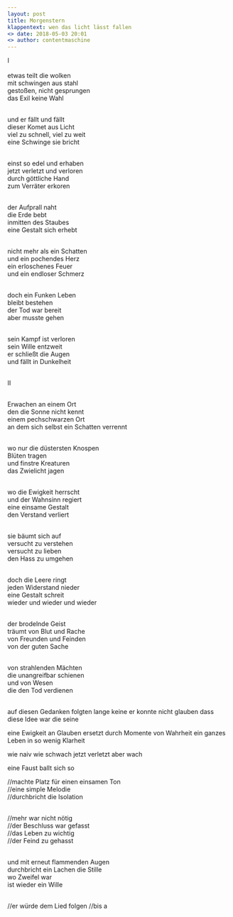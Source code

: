 ```yaml
---
layout: post
title: Morgenstern
klappentext: wen das licht lässt fallen
<> date: 2018-05-03 20:01
<> author: contentmaschine
---
```

&#8544; <br> <br>
etwas teilt die wolken <br>
mit schwingen aus stahl <br>
gestoßen, nicht gesprungen <br>
das Exil keine Wahl <br> <br>

und er fällt und fällt <br>
dieser Komet aus Licht <br>
viel zu schnell, viel zu weit <br>
eine Schwinge sie bricht <br> <br>

einst so edel und erhaben <br>
jetzt verletzt und verloren <br>
durch göttliche Hand <br>
zum Verräter erkoren <br> <br>

der Aufprall naht <br>
die Erde bebt <br>
inmitten des Staubes <br>
eine Gestalt sich erhebt <br> <br>

nicht mehr als ein Schatten <br>
und ein pochendes Herz <br>
ein erloschenes Feuer  <br>
und ein endloser Schmerz <br> <br>

doch ein Funken Leben <br>
bleibt bestehen <br>
der Tod war bereit <br>
aber musste gehen <br> <br>

sein Kampf ist verloren <br>
sein Wille entzweit <br>
er schließt die Augen <br>
und fällt in Dunkelheit <br> <br>

&#8545; <br> <br>

Erwachen an einem Ort <br>
den die Sonne nicht kennt <br>
einem pechschwarzen Ort <br>
an dem sich selbst ein Schatten verrennt <br> <br>

wo nur die düstersten Knospen <br>
Blüten tragen <br>
und finstre Kreaturen <br>
das Zwielicht jagen <br> <br>

wo die Ewigkeit herrscht <br>
und der Wahnsinn regiert <br> 
eine einsame Gestalt <br>
den Verstand verliert <br> <br>

sie bäumt sich auf <br>
versucht zu verstehen <br>
versucht zu lieben  <br>
den Hass zu umgehen <br> <br>

doch die Leere ringt <br>
jeden Widerstand nieder <br>
eine Gestalt schreit <br>
wieder und wieder und wieder <br> <br>

der brodelnde Geist <br>
träumt von Blut und Rache <br>
von Freunden und Feinden <br>
von der guten Sache <br> <br>

von strahlenden Mächten <br>
die unangreifbar schienen <br>
und von Wesen <br>
die den Tod verdienen <br> <br>

auf diesen Gedanken
folgten lange keine
er konnte nicht glauben
dass diese Idee war die seine

eine Ewigkeit an Glauben
ersetzt durch Momente von Wahrheit
ein ganzes Leben
in so wenig Klarheit

wie naiv
wie schwach
jetzt verletzt
aber wach

eine Faust ballt sich 
so 

//machte Platz für einen einsamen Ton <br>
//eine simple Melodie <br>
//durchbricht die Isolation <br> <br>

//mehr war nicht nötig <br>
//der Beschluss war gefasst <br>
//das Leben zu wichtig  <br>
//der Feind zu gehasst <br> <br>

und mit erneut flammenden Augen <br>
durchbricht ein Lachen die Stille  <br>
wo Zweifel war <br>
ist wieder ein Wille <br> <br>

//er würde dem Lied folgen
//bis a


